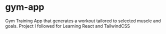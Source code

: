 # gym-app
 Gym Training App that generates a workout tailored to selected muscle and goals.  Project I followed for Learning React and TailwindCSS
